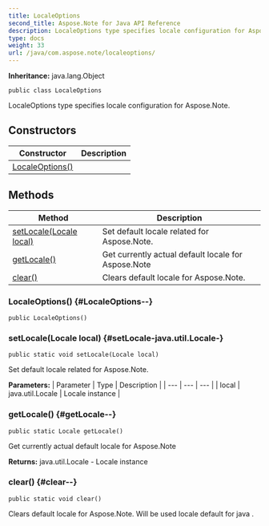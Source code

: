 ```yaml
---
title: LocaleOptions
second_title: Aspose.Note for Java API Reference
description: LocaleOptions type specifies locale configuration for Aspose.Note.
type: docs
weight: 33
url: /java/com.aspose.note/localeoptions/
---
```


**Inheritance:**
java.lang.Object
```
public class LocaleOptions
```

LocaleOptions type specifies locale configuration for Aspose.Note.
## Constructors

| Constructor | Description |
| --- | --- |
| [LocaleOptions()](#LocaleOptions--) |  |
## Methods

| Method | Description |
| --- | --- |
| [setLocale(Locale local)](#setLocale-java.util.Locale-) | Set default locale related for Aspose.Note. |
| [getLocale()](#getLocale--) | Get currently actual default locale for Aspose.Note |
| [clear()](#clear--) | Clears default locale for Aspose.Note. |
### LocaleOptions() {#LocaleOptions--}
```
public LocaleOptions()
```


### setLocale(Locale local) {#setLocale-java.util.Locale-}
```
public static void setLocale(Locale local)
```


Set default locale related for Aspose.Note.

**Parameters:**
| Parameter | Type | Description |
| --- | --- | --- |
| local | java.util.Locale | Locale instance |

### getLocale() {#getLocale--}
```
public static Locale getLocale()
```


Get currently actual default locale for Aspose.Note

**Returns:**
java.util.Locale - Locale instance
### clear() {#clear--}
```
public static void clear()
```


Clears default locale for Aspose.Note. Will be used locale default for java .

